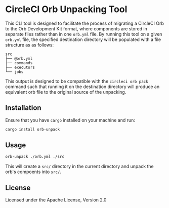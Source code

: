 # CircleCI Orb Unpacking Tool

This CLI tool is designed to facilitate the process of migrating a CircleCI Orb to the Orb Development Kit format, where components are stored in separate files rather than in one `orb.yml` file. By running this tool on a given `orb.yml` file, the specified destination directory will be populated with a file structure as as follows:

```
src
├── @orb.yml
├── commands
├── executors
└── jobs
```

This output is designed to be compatible with the `circleci orb pack` command such that running it on the destination directory will produce an equivalent orb file to the original source of the unpacking.

## Installation

Ensure that you have `cargo` installed on your machine and run:

```bash
cargo install orb-unpack
```

## Usage

```bash
orb-unpack ./orb.yml ./src
```

This will create a `src/` directory in the current directory and unpack the orb's compoents into `src/`.

## License

Licensed under the Apache License, Version 2.0 